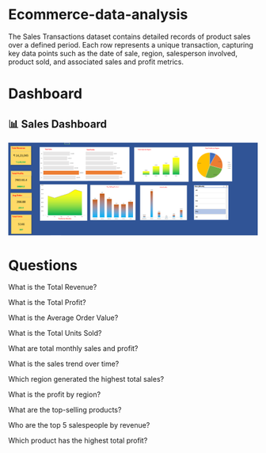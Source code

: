 # Ecommerce-data-analysis
The Sales Transactions dataset contains detailed records of product sales over a defined period. Each row represents a unique transaction, capturing key data points such as the date of sale, region, salesperson involved, product sold, and associated sales and profit metrics.

# Dashboard
## 📊 Sales Dashboard

![Dashboard](https://github.com/harshit-kr-dubey/Ecommerce-data-analysis/blob/main/Screenshot%20of%20Sales%20Dashboard1.png)

# Questions 
What is the Total Revenue?

What is the Total Profit?

What is the Average Order Value?

What is the Total Units Sold?

What are total monthly sales and profit?

What is the sales trend over time?

Which region generated the highest total sales?

What is the profit by region?

What are the top-selling products?

Who are the top 5 salespeople by revenue?

Which product has the highest total profit?
